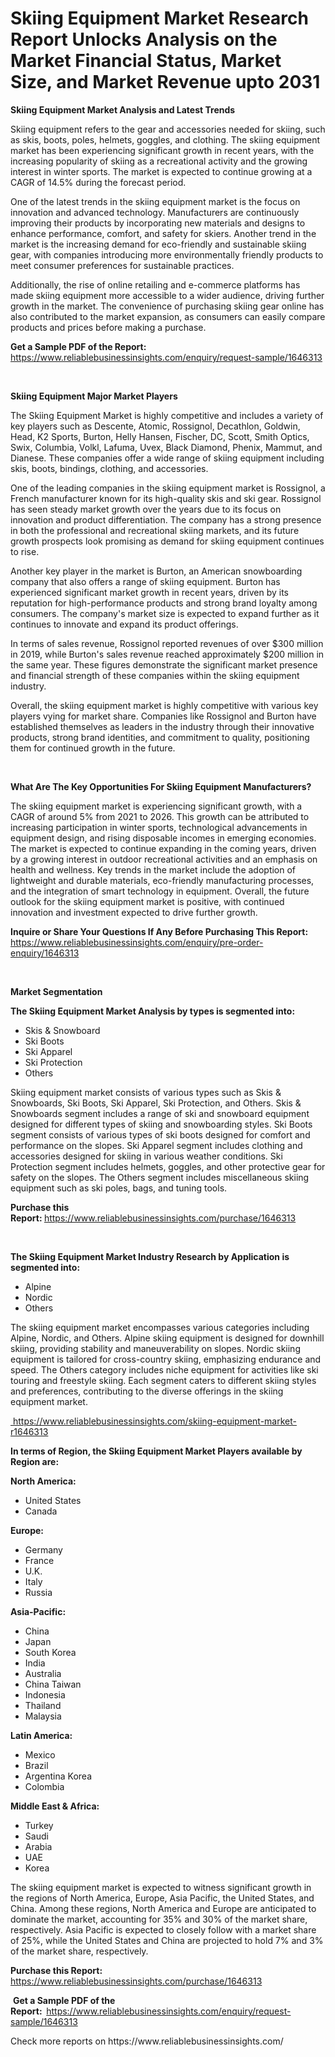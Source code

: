 <p><h1>Skiing Equipment Market Research Report Unlocks Analysis on the Market Financial Status, Market Size, and Market Revenue upto 2031</h1></p><p><strong>Skiing Equipment Market Analysis and Latest Trends</strong></p>
<p><p>Skiing equipment refers to the gear and accessories needed for skiing, such as skis, boots, poles, helmets, goggles, and clothing. The skiing equipment market has been experiencing significant growth in recent years, with the increasing popularity of skiing as a recreational activity and the growing interest in winter sports. The market is expected to continue growing at a CAGR of 14.5% during the forecast period.</p><p>One of the latest trends in the skiing equipment market is the focus on innovation and advanced technology. Manufacturers are continuously improving their products by incorporating new materials and designs to enhance performance, comfort, and safety for skiers. Another trend in the market is the increasing demand for eco-friendly and sustainable skiing gear, with companies introducing more environmentally friendly products to meet consumer preferences for sustainable practices.</p><p>Additionally, the rise of online retailing and e-commerce platforms has made skiing equipment more accessible to a wider audience, driving further growth in the market. The convenience of purchasing skiing gear online has also contributed to the market expansion, as consumers can easily compare products and prices before making a purchase.</p></p>
<p><strong>Get a Sample PDF of the Report:&nbsp;</strong> <a href="https://www.reliablebusinessinsights.com/enquiry/request-sample/1646313">https://www.reliablebusinessinsights.com/enquiry/request-sample/1646313</a></p>
<p>&nbsp;</p>
<p><strong>Skiing Equipment Major Market Players</strong></p>
<p><p>The Skiing Equipment Market is highly competitive and includes a variety of key players such as Descente, Atomic, Rossignol, Decathlon, Goldwin, Head, K2 Sports, Burton, Helly Hansen, Fischer, DC, Scott, Smith Optics, Swix, Columbia, Volkl, Lafuma, Uvex, Black Diamond, Phenix, Mammut, and Dianese. These companies offer a wide range of skiing equipment including skis, boots, bindings, clothing, and accessories.</p><p>One of the leading companies in the skiing equipment market is Rossignol, a French manufacturer known for its high-quality skis and ski gear. Rossignol has seen steady market growth over the years due to its focus on innovation and product differentiation. The company has a strong presence in both the professional and recreational skiing markets, and its future growth prospects look promising as demand for skiing equipment continues to rise.</p><p>Another key player in the market is Burton, an American snowboarding company that also offers a range of skiing equipment. Burton has experienced significant market growth in recent years, driven by its reputation for high-performance products and strong brand loyalty among consumers. The company's market size is expected to expand further as it continues to innovate and expand its product offerings.</p><p>In terms of sales revenue, Rossignol reported revenues of over $300 million in 2019, while Burton's sales revenue reached approximately $200 million in the same year. These figures demonstrate the significant market presence and financial strength of these companies within the skiing equipment industry.</p><p>Overall, the skiing equipment market is highly competitive with various key players vying for market share. Companies like Rossignol and Burton have established themselves as leaders in the industry through their innovative products, strong brand identities, and commitment to quality, positioning them for continued growth in the future.</p></p>
<p>&nbsp;</p>
<p><strong>What Are The Key Opportunities For Skiing Equipment Manufacturers?</strong></p>
<p><p>The skiing equipment market is experiencing significant growth, with a CAGR of around 5% from 2021 to 2026. This growth can be attributed to increasing participation in winter sports, technological advancements in equipment design, and rising disposable incomes in emerging economies. The market is expected to continue expanding in the coming years, driven by a growing interest in outdoor recreational activities and an emphasis on health and wellness. Key trends in the market include the adoption of lightweight and durable materials, eco-friendly manufacturing processes, and the integration of smart technology in equipment. Overall, the future outlook for the skiing equipment market is positive, with continued innovation and investment expected to drive further growth.</p></p>
<p><strong>Inquire or Share Your Questions If Any Before Purchasing This Report:</strong> <a href="https://www.reliablebusinessinsights.com/enquiry/pre-order-enquiry/1646313">https://www.reliablebusinessinsights.com/enquiry/pre-order-enquiry/1646313</a></p>
<p>&nbsp;</p>
<p><strong>Market Segmentation</strong></p>
<p><strong>The Skiing Equipment Market Analysis by types is segmented into:</strong></p>
<p><ul><li>Skis & Snowboard</li><li>Ski Boots</li><li>Ski Apparel</li><li>Ski Protection</li><li>Others</li></ul></p>
<p><p>Skiing equipment market consists of various types such as Skis & Snowboards, Ski Boots, Ski Apparel, Ski Protection, and Others. Skis & Snowboards segment includes a range of ski and snowboard equipment designed for different types of skiing and snowboarding styles. Ski Boots segment consists of various types of ski boots designed for comfort and performance on the slopes. Ski Apparel segment includes clothing and accessories designed for skiing in various weather conditions. Ski Protection segment includes helmets, goggles, and other protective gear for safety on the slopes. The Others segment includes miscellaneous skiing equipment such as ski poles, bags, and tuning tools.</p></p>
<p><strong>Purchase this Report:&nbsp;</strong><a href="https://www.reliablebusinessinsights.com/purchase/1646313">https://www.reliablebusinessinsights.com/purchase/1646313</a></p>
<p>&nbsp;</p>
<p><strong>The Skiing Equipment Market Industry Research by Application is segmented into:</strong></p>
<p><ul><li>Alpine</li><li>Nordic</li><li>Others</li></ul></p>
<p><p>The skiing equipment market encompasses various categories including Alpine, Nordic, and Others. Alpine skiing equipment is designed for downhill skiing, providing stability and maneuverability on slopes. Nordic skiing equipment is tailored for cross-country skiing, emphasizing endurance and speed. The Others category includes niche equipment for activities like ski touring and freestyle skiing. Each segment caters to different skiing styles and preferences, contributing to the diverse offerings in the skiing equipment market.</p></p>
<p><a href="https://www.reliablebusinessinsights.com/skiing-equipment-market-r1646313">&nbsp;https://www.reliablebusinessinsights.com/skiing-equipment-market-r1646313</a></p>
<p><strong>In terms of Region, the Skiing Equipment Market Players available by Region are:</strong></p>
<p>
    <p> <strong> North America: </strong>
        <ul>
            <li>United States</li>
            <li>Canada</li>
        </ul>
        </p> 
    <p> <strong> Europe: </strong>
        <ul>
            <li>Germany</li>
            <li>France</li>
            <li>U.K.</li>
            <li>Italy</li>
            <li>Russia</li>
        </ul>
        </p> 
    <p> <strong> Asia-Pacific: </strong>
        <ul>
            <li>China</li>
            <li>Japan</li>
            <li>South Korea</li>
            <li>India</li>
            <li>Australia</li>
            <li>China Taiwan</li>
            <li>Indonesia</li>
            <li>Thailand</li>
            <li>Malaysia</li>
        </ul>
        </p> 
    <p> <strong> Latin America: </strong>
        <ul>
            <li>Mexico</li>
            <li>Brazil</li>
            <li>Argentina Korea</li>
            <li>Colombia</li>
        </ul>
        </p> 
    <p> <strong> Middle East & Africa: </strong>
        <ul>
            <li>Turkey</li>
            <li>Saudi</li>
            <li>Arabia</li>
            <li>UAE</li>
            <li>Korea</li>
        </ul>
    </p>
    </p>
<p><p>The skiing equipment market is expected to witness significant growth in the regions of North America, Europe, Asia Pacific, the United States, and China. Among these regions, North America and Europe are anticipated to dominate the market, accounting for 35% and 30% of the market share, respectively. Asia Pacific is expected to closely follow with a market share of 25%, while the United States and China are projected to hold 7% and 3% of the market share, respectively.</p></p>
<p><strong>Purchase this Report: </strong><a href="https://www.reliablebusinessinsights.com/purchase/1646313">https://www.reliablebusinessinsights.com/purchase/1646313</a></p>
<p>&nbsp;<strong>Get a Sample PDF of the Report:&nbsp;&nbsp;</strong><a href="https://www.reliablebusinessinsights.com/enquiry/request-sample/1646313">https://www.reliablebusinessinsights.com/enquiry/request-sample/1646313</a></p>
<p><strong></strong></p>
<p>Check more reports on https://www.reliablebusinessinsights.com/</p>